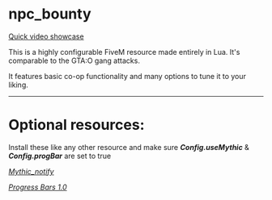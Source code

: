 # npc_bounty
[Quick video showcase](https://streamable.com/sujyy9)

This is a highly configurable FiveM resource made entirely in Lua. It's comparable to the GTA:O gang attacks.

It features basic co-op functionality and many options to tune it to your liking.

---

# Optional resources: 

Install these like any other resource and make sure ___Config.useMythic___ & ___Config.progBar___ are set to true

_[Mythic_notify](https://github.com/JayMontana36/mythic_notify)_

_[Progress Bars 1.0](https://forum.cfx.re/t/release-progress-bars-1-0-standalone/526287)_


